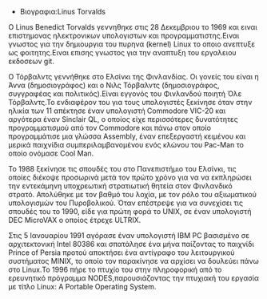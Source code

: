   - Βιογραφια:Linus Torvalds
    
  Ο Linus Benedict Torvalds γεννηθηκε στις 28 Δεκεμβριου το 1969 και ειναι επιστημονας ηλεκτρονικων υπολογιστων και προγραμματιστης.Ειναι γνωστος για την δημιουργια του πυρηνα (kernel) Linux το οποιο ανεπτυξε ως φοιτητης.Ειναι επισης γνωστος για την αναπτυξη του εργαλειου εκδοσεων git.
    
  Ο Τόρβαλντς γεννήθηκε στο Ελσίνκι της Φινλανδίας. Οι γονείς του είναι η Άννα (δημοσιογράφος) και ο Νιλς Τόρβαλντς (δημοσιογράφος, συγγραφέας και πολιτικός).Είναι εγγονός του Φινλανδού ποιητή Όλε Τόρβαλντς.Το ενδιαφέρον του για τους υπολογιστές ξεκίνησε όταν στην ηλικία των 11 απέκτησε έναν υπολογιστή Commodore VIC-20 και αργότερα έναν Sinclair QL, ο οποίος είχε περισσότερες δυνατότητες προγραμματισμού από τον Commodore και πάνω στον οποίο προγραμμάτισε μια γλώσσα Assembly, έναν επεξεργαστή κειμένου και μερικά παιχνίδια συμπεριλαμβανομένου ενός κλώνου του Pac-Man το οποίο ονόμασε Cool Man.

  Το 1988 ξεκίνησε τις σπουδές του στο Πανεπιστήμιο του Ελσίνκι, τις οποίες διέκοψε προσωρινά μετά τον πρώτο χρόνο για να να εκπληρώσει την εντεκάμηνη υποχρεωτική στρατιωτική θητεία στον Φινλανδικό στρατό. Απολύθηκε με τον βαθμό του λοχία, με τον ρόλο του αξιωματικού υπολογισμών του Πυροβολικού. Όταν επέστρεψε για να συνεχίσει τις σπουδές του το 1990, είδε για πρώτη φορά το UNIX, σε έναν υπολογιστή DEC MicroVAX ο οποίος έτρεχε ULTRIX.

  Στις 5 Ιανουαρίου 1991 αγόρασε έναν υπολογιστή IBM PC βασισμένο σε αρχιτεκτονική Intel 80386 και σπατάλησε ένα μήνα παίζοντας το παιχνίδι Prince of Persia προτού αποκτήσει ένα αντίγραφο του λειτουργικού συστήματος MINIX, το οποίο τον παρακίνησε να αρχίσει να δουλεύει πάνω στο Linux.Το 1996 πήρε το πτυχίο του στην πληροφορική από το ερευνητικό πρόγραμμα NODES,παρουσιάζοντας την πτυχιακή του εργασία με τίτλο Linux: A Portable Operating System.
  
  

